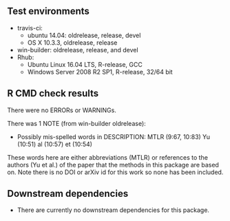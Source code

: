 ## Test environments
* travis-ci: 
  * ubuntu 14.04: oldrelease, release, devel
  * OS X 10.3.3, oldrelease, release
* win-builder: oldrelease, release, and devel
* Rhub:
  * Ubuntu Linux 16.04 LTS, R-release, GCC
  * Windows Server 2008 R2 SP1, R-release, 32/64 bit

## R CMD check results
There were no ERRORs or WARNINGs.

There was 1 NOTE (from win-builder oldrelease):

* Possibly mis-spelled words in DESCRIPTION:
  MTLR (9:67, 10:83)
  Yu (10:51)
  al (10:57)
  et (10:54)

These words here are either abbreviations (MTLR) or references to the authors (Yu et al.) of the paper that the methods in this package are based on. Note there is no DOI or arXiv id for this work so none has been included.

## Downstream dependencies
* There are currently no downstream dependencies for this package.
